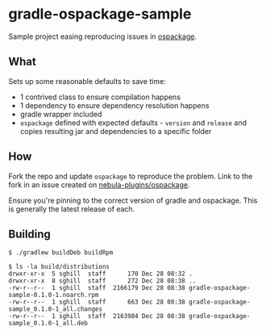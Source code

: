 gradle-ospackage-sample
=======================

Sample project easing reproducing issues in [ospackage][ospackage].

What
----

Sets up some reasonable defaults to save time:

* 1 contrived class to ensure compilation happens
* 1 dependency to ensure dependency resolution happens
* gradle wrapper included
* `ospackage` defined with expected defaults - `version` and `release` and
  copies resulting jar and dependencies to a specific folder

How
---

Fork the repo and update `ospackage` to reproduce the problem. Link to the fork
in an issue created on [nebula-plugins/ospackage][ospackage].

Ensure you're pinning to the correct version of gradle and ospackage. This is
generally the latest release of each.

Building
--------

    $ ./gradlew buildDeb buildRpm

    $ ls -la build/distributions
    drwxr-xr-x  5 sghill  staff      170 Dec 28 08:32 .
    drwxr-xr-x  8 sghill  staff      272 Dec 28 08:38 ..
    -rw-r--r--  1 sghill  staff  2166179 Dec 28 08:38 gradle-ospackage-sample-0.1.0-1.noarch.rpm
    -rw-r--r--  1 sghill  staff      663 Dec 28 08:38 gradle-ospackage-sample_0.1.0-1_all.changes
    -rw-r--r--  1 sghill  staff  2163984 Dec 28 08:38 gradle-ospackage-sample_0.1.0-1_all.deb


[ospackage]: https://github.com/nebula-plugins/gradle-ospackage-plugin

